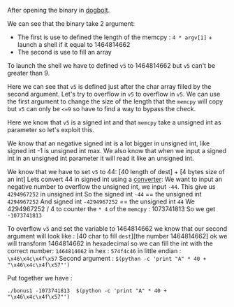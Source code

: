 After opening the binary in [dogbolt](https://dogbolt.org/).

We can see that the binary take 2 argument:
- The first is use to defined the length of the memcpy : `4 * argv[1]` + launch a shell if it equal to 1464814662
- The second is use to fill an array

To launch the shell we have to defined `v5` to 1464814662 but `v5` can't be greater than 9.

Here we can see that `v5` is defined just after the char array filled by the second argument.
Let's try to overflow in `v5` to overflow in `v5`. We can use the first argument to change the size of the length that the `memcpy` will copy but `v5` can only be `<=9` so have to find a way to bypass the check.

Here we know that `v5` is a signed int and that `memcpy` take a unsigned int as parameter so let's exploit this.

We know that an negative signed int is a lot bigger in unsigned int, like signed int -1 is unsigned int max.
We also know that when we input a signed int in an unsigned int parameter it will read it like an unsigned int.

We know that we have to set `v5` to 44:
[40 length of dest] + [4 bytes size of an int]
Lets convert 44 in signed int using a [converter](https://www.simonv.fr/TypesConvert/?integers):
We want to input an negative number to overflow the unsigned int, we input `-44`.
This give us `4294967252` in unsigned int
So the signed int `-44` == the unsigned int `4294967252`
And signed int `-4294967252` == the unsigned int `44`
We 4294967252 / 4 to counter the `* 4` of the `memcpy` : 1073741813
So we get `-1073741813`



To overflow `v5` and set the variable to 1464814662 we know that our second argument will look like :
[40 char to fill `dest`][the number 1464814662]
ok we will transform 1464814662 in hexadecimal so we can fill the int with the correct number:
`1464814662` in hex : `574f4c46`
in little endian : `\x46\x4c\x4f\x57`
Second argument : `$(python -c 'print "A" * 40 + "\x46\x4c\x4f\x57"')`

Put together we have :
``` Shell
./bonus1 -1073741813  $(python -c 'print "A" * 40 + "\x46\x4c\x4f\x57"')
```